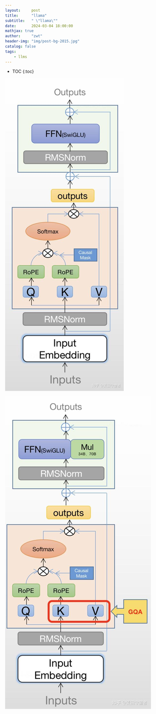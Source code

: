 ```yaml
---
layout:     post
title:      "llama"
subtitle:   " \"llama\""
date:       2024-03-04 18:00:00
mathjax: true
author:     "zwt"
header-img: "img/post-bg-2015.jpg"
catalog: false
tags:
    - llms
---
```

* TOC
{:toc}

![](../../img/大模型/llama/llama.png)

![](../../img/大模型/llama/llama2.png)